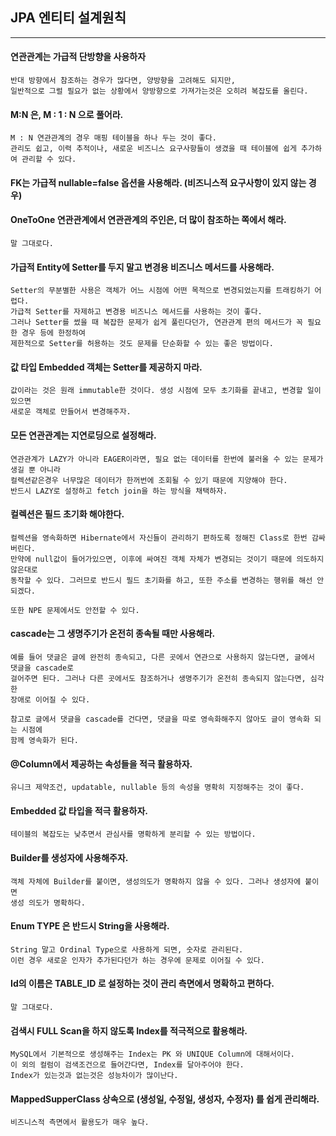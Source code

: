 ## JPA 엔티티 설계원칙

---

#### 연관관계는 가급적 단방향을 사용하자
    
    반대 방향에서 참조하는 경우가 많다면, 양방향을 고려해도 되지만,
    일반적으로 그럴 필요가 없는 상황에서 양방향으로 가져가는것은 오히려 복잡도를 올린다.

#### M:N 은, M : 1 : N 으로 풀어라.

    M : N 연관관계의 경우 매핑 테이블을 하나 두는 것이 좋다.
    관리도 쉽고, 이력 추적이나, 새로운 비즈니스 요구사항들이 생겼을 때 테이블에 쉽게 추가하여 관리할 수 있다.

#### FK는 가급적 nullable=false 옵션을 사용해라. (비즈니스적 요구사항이 있지 않는 경우)

    

#### OneToOne 연관관계에서 연관관계의 주인은, 더 많이 참조하는 쪽에서 해라.

    말 그대로다.

#### 가급적 Entity에 Setter를 두지 말고 변경용 비즈니스 메서드를 사용해라.

    Setter의 무분별한 사용은 객체가 어느 시점에 어떤 목적으로 변경되었는지를 트래킹하기 어렵다.
    가급적 Setter를 자제하고 변경용 비즈니스 메서드를 사용하는 것이 좋다.
    그러나 Setter를 썼을 때 복잡한 문제가 쉽게 풀린다던가, 연관관계 편의 메서드가 꼭 필요한 경우 등에 한정하여
    제한적으로 Setter를 허용하는 것도 문제를 단순화할 수 있는 좋은 방법이다.

#### 값 타입 Embedded 객체는 Setter를 제공하지 마라.

    값이라는 것은 원래 immutable한 것이다. 생성 시점에 모두 초기화를 끝내고, 변경할 일이 있으면
    새로운 객체로 만들어서 변경해주자.

#### 모든 연관관계는 지연로딩으로 설정해라.

    연관관계가 LAZY가 아니라 EAGER이라면, 필요 없는 데이터를 한번에 불러올 수 있는 문제가 생길 뿐 아니라
    컬렉션같은경우 너무많은 데이터가 한꺼번에 조회될 수 있기 때문에 지양해야 한다.
    반드시 LAZY로 설정하고 fetch join을 하는 방식을 채택하자.

#### 컬렉션은 필드 초기화 해야한다.

    컬렉션을 영속화하면 Hibernate에서 자신들이 관리하기 편하도록 정해진 Class로 한번 감싸버린다.
    만약에 null값이 들어가있으면, 이후에 싸여진 객체 자체가 변경되는 것이기 때문에 의도하지 않은대로
    동작할 수 있다. 그러므로 반드시 필드 초기화를 하고, 또한 주소를 변경하는 행위를 해선 안되겠다.
    
    또한 NPE 문제에서도 안전할 수 있다.

#### cascade는 그 생명주기가 온전히 종속될 때만 사용해라.

    예를 들어 댓글은 글에 완전히 종속되고, 다른 곳에서 연관으로 사용하지 않는다면, 글에서 댓글을 cascade로
    걸어주면 된다. 그러나 다른 곳에서도 참조하거나 생명주기가 온전히 종속되지 않는다면, 심각한
    장애로 이어질 수 있다.

    참고로 글에서 댓글을 cascade를 건다면, 댓글을 따로 영속화해주지 않아도 글이 영속화 되는 시점에
    함께 영속화가 된다.

#### @Column에서 제공하는 속성들을 적극 활용하자.

    유니크 제약조건, updatable, nullable 등의 속성을 명확히 지정해주는 것이 좋다.

#### Embedded 값 타입을 적극 활용하자.

    테이블의 복잡도는 낮추면서 관심사를 명확하게 분리할 수 있는 방법이다.

#### Builder를 생성자에 사용해주자.

    객체 자체에 Builder를 붙이면, 생성의도가 명확하지 않을 수 있다. 그러나 생성자에 붙이면
    생성 의도가 명확하다.

#### Enum TYPE 은 반드시 String을 사용해라.

    String 말고 Ordinal Type으로 사용하게 되면, 숫자로 관리된다.
    이런 경우 새로운 인자가 추가된다던가 하는 경우에 문제로 이어질 수 있다.

#### Id의 이름은 TABLE_ID 로 설정하는 것이 관리 측면에서 명확하고 편하다.

    말 그대로다.

#### 검색시 FULL Scan을 하지 않도록 Index를 적극적으로 활용해라.

    MySQL에서 기본적으로 생성해주는 Index는 PK 와 UNIQUE Column에 대해서이다.
    이 외의 컬럼이 검색조건으로 들어간다면, Index를 달아주어야 한다.
    Index가 있는것과 없는것은 성능차이가 많이난다.

#### MappedSupperClass 상속으로 (생성일, 수정일, 생성자, 수정자) 를 쉽게 관리해라.

    비즈니스적 측면에서 활용도가 매우 높다.

